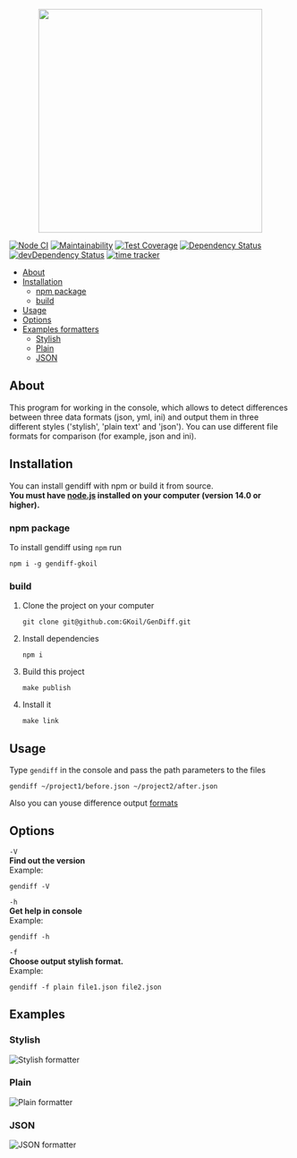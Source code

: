 <p align="center"><img width="400" src="https://gist.githubusercontent.com/GKoil/baa4a0a14d2703cc8f6c54d8070eb439/raw/c834ba8cb80a6ac65b5491264dd0eb3d7a5c8cc4/svg-project-2.svg"></p>

[![Node CI](https://github.com/GKoil/frontend-project-lvl2/workflows/Node.js%20CI/badge.svg)](https://github.com/GKoil/frontend-project-lvl2/actions)
[![Maintainability](https://api.codeclimate.com/v1/badges/89c36d79620294a2c270/maintainability)](https://codeclimate.com/github/GKoil/frontend-project-lvl2/maintainability)
[![Test Coverage](https://api.codeclimate.com/v1/badges/89c36d79620294a2c270/test_coverage)](https://codeclimate.com/github/GKoil/frontend-project-lvl2/test_coverage)
[![Dependency Status](https://david-dm.org/GKoil/frontend-project-lvl2.svg)](https://david-dm.org/GKoil/frontend-project-lvl2) [![devDependency Status](https://david-dm.org/GKoil/frontend-project-lvl2/dev-status.svg)](https://david-dm.org/GKoil/frontend-project-lvl2?type=dev)
[![time tracker](https://wakatime.com/badge/github/GKoil/frontend-project-lvl2.svg)](https://wakatime.com/badge/github/GKoil/frontend-project-lvl2)

* [About](#About)
* [Installation](#Installation)
  * [npm package](#npm-package)
  * [build](#build)
* [Usage](#Usage)
* [Options](#Options)
* [Examples formatters](#Examples)
  * [Stylish](#Stylish)
  * [Plain](#Plain)
  * [JSON](#JSON)

## About
This program for working in the console, which allows to detect differences between three data formats (json, yml, ini) and output them in three different styles ('stylish', 'plain text' and 'json'). You can use different file formats for comparison (for example, json and ini).
## Installation
You can install gendiff with npm or build it from source.\
**You must have [node.js](https://nodejs.org/en/) installed on your computer (version 14.0 or higher).**
### npm package
To install gendiff using `npm` run
``` 
npm i -g gendiff-gkoil
```
### build
1. Clone the project on your computer
    ```
    git clone git@github.com:GKoil/GenDiff.git
    ```
2. Install dependencies
    ```
    npm i
    ```
3. Build this project
    ```
    make publish
    ```
4. Install it
    ```
    make link
    ```
## Usage
Type `gendiff` in the console and pass the path parameters to the files
```
gendiff ~/project1/before.json ~/project2/after.json
```

Also you can youse difference output [formats](#Options)
## Options
`-V`\
**Find out the version**\
Example:
```
gendiff -V
```
`-h`\
**Get help in console**\
Example:
```
gendiff -h
```
`-f`\
**Choose output stylish format.**\
Example:
```
gendiff -f plain file1.json file2.json
```
## Examples
### Stylish
![Stylish formatter](https://raw.githubusercontent.com/gist/GKoil/7839f2e293ca04dcadf8c455b9c8211d/raw/f449afe388726080d227f419a7a340cf5f1d34a0/gendiff-stylish.svg)
### Plain
![Plain formatter](https://raw.githubusercontent.com/gist/GKoil/7839f2e293ca04dcadf8c455b9c8211d/raw/f449afe388726080d227f419a7a340cf5f1d34a0/gendiff-plain.svg)
### JSON
![JSON formatter](https://raw.githubusercontent.com/gist/GKoil/7839f2e293ca04dcadf8c455b9c8211d/raw/f449afe388726080d227f419a7a340cf5f1d34a0/gendiff-json.svg)
